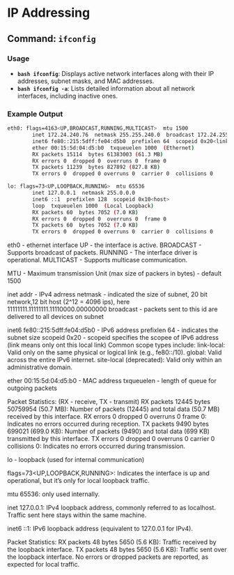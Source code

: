 # IP Addressing

## Command: `ifconfig`

### Usage

- **```bash ifconfig```**: Displays active network interfaces along with their IP addresses, subnet masks, and MAC addresses.
- **```bash ifconfig -a```**: Lists detailed information about all network interfaces, including inactive ones.

### Example Output

```bash
eth0: flags=4163<UP,BROADCAST,RUNNING,MULTICAST>  mtu 1500
        inet 172.24.240.76  netmask 255.255.240.0  broadcast 172.24.255.255
        inet6 fe80::215:5dff:fe04:d5b0  prefixlen 64  scopeid 0x20<link>
        ether 00:15:5d:04:d5:b0  txqueuelen 1000  (Ethernet)
        RX packets 15114  bytes 61383003 (61.3 MB)
        RX errors 0  dropped 0  overruns 0  frame 0
        TX packets 11239  bytes 827892 (827.8 KB)
        TX errors 0  dropped 0 overruns 0  carrier 0  collisions 0

lo: flags=73<UP,LOOPBACK,RUNNING>  mtu 65536
        inet 127.0.0.1  netmask 255.0.0.0
        inet6 ::1  prefixlen 128  scopeid 0x10<host>
        loop  txqueuelen 1000  (Local Loopback)
        RX packets 60  bytes 7052 (7.0 KB)
        RX errors 0  dropped 0  overruns 0  frame 0
        TX packets 60  bytes 7052 (7.0 KB)
        TX errors 0  dropped 0 overruns 0  carrier 0  collisions 0
```
eth0 - ethernet interface
UP - the interface is active.
BROADCAST - Supports broadcast of packets.
RUNNING - The interface driver is operational.
MULTICAST - Supports multicase communication.


MTU - Maximum transmission Unit (max size of packers in bytes) - default 1500


inet addr - IPv4 adrress 
netmask - indicated the size of subnet, 20 bit network,12 bit host (2^12 = 4096 ips), here 11111111.11111111.11110000.00000000
broadcast - packets sent to this id are delivered to all devices on subnet


inet6 fe80::215:5dff:fe04:d5b0 - IPv6 address
prefixlen 64 - indicates the subnet size
scopeid 0x20<link> - scopeid specifies the scopee of IPv6 address (link means only ont this local link)
    Common scope types include:
        link-local: Valid only on the same physical or logical link (e.g., fe80::/10).
        global: Valid across the entire IPv6 internet.
        site-local (deprecated): Valid only within an administrative domain.


ether 00:15:5d:04:d5:b0 - MAC address
txqueuelen - length of queue for outgoing packets


Packet Statistics: (RX - receive, TX - transmit)
    RX packets 12445 bytes 50759954 (50.7 MB):
        Number of packets (12445) and total data (50.7 MB) received by this interface.
    RX errors 0 dropped 0 overruns 0 frame 0:
        Indicates no errors occurred during reception.
    TX packets 9490 bytes 699021 (699.0 KB):
        Number of packets (9490) and total data (699 KB) transmitted by this interface.
    TX errors 0 dropped 0 overruns 0 carrier 0 collisions 0:
        Indicates no errors occurred during transmission.


lo - loopback (used for internal communication)


flags=73<UP,LOOPBACK,RUNNING>:
Indicates the interface is up and operational, but it’s only for local loopback traffic.


mtu 65536: only used internally.


inet 127.0.0.1:
IPv4 loopback address, commonly referred to as localhost. Traffic sent here stays within the same machine.


inet6 ::1:
IPv6 loopback address (equivalent to 127.0.0.1 for IPv4).


Packet Statistics:
    RX packets 48 bytes 5650 (5.6 KB):
        Traffic received by the loopback interface.
    TX packets 48 bytes 5650 (5.6 KB):
        Traffic sent over the loopback interface.
    No errors or dropped packets are reported, as expected for local traffic.
    
